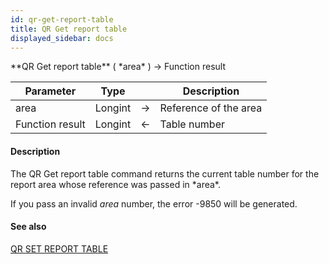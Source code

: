 ```yaml
---
id: qr-get-report-table
title: QR Get report table
displayed_sidebar: docs
---
```


<!--REF #_command_.QR Get report table.Syntax-->**QR Get report table** ( *area* ) -> Function result<!-- END REF-->
<!--REF #_command_.QR Get report table.Params-->
| Parameter | Type |  | Description |
| --- | --- | --- | --- |
| area | Longint | -> | Reference of the area |
| Function result | Longint | <- | Table number |

<!-- END REF-->

#### Description 

<!--REF #_command_.QR Get report table.Summary-->The QR Get report table command returns the current table number for the report area whose reference was passed in *area*.<!-- END REF-->

If you pass an invalid *area* number, the error -9850 will be generated.

#### See also 
[QR SET REPORT TABLE](qr-set-report-table.md)  